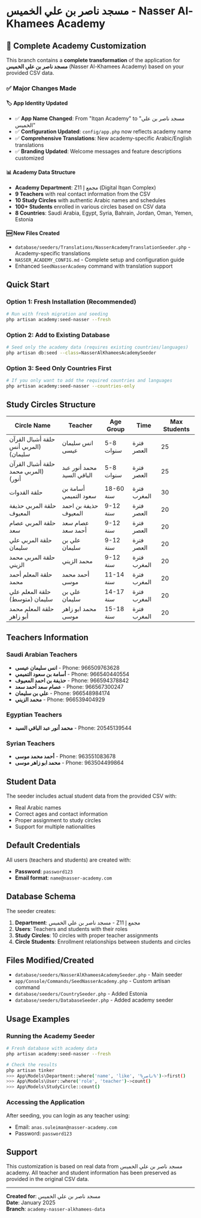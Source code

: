 # مسجد ناصر بن علي الخميس - Nasser Al-Khamees Academy

## 🎉 Complete Academy Customization

This branch contains a **complete transformation** of the application for **مسجد ناصر بن علي الخميس** (Nasser Al-Khamees Academy) based on your provided CSV data.

### ✅ **Major Changes Made**

#### 🏷️ **App Identity Updated**
- ✅ **App Name Changed**: From "Itqan Academy" to "مسجد ناصر بن علي الخميس"
- ✅ **Configuration Updated**: `config/app.php` now reflects academy name
- ✅ **Comprehensive Translations**: New academy-specific Arabic/English translations
- ✅ **Branding Updated**: Welcome messages and feature descriptions customized

#### 📊 **Academy Data Structure**
- **Academy Department**: Z11 مجمع إ (Digital Itqan Complex)
- **9 Teachers** with real contact information from the CSV
- **10 Study Circles** with authentic Arabic names and schedules
- **100+ Students** enrolled in various circles based on CSV data
- **8 Countries**: Saudi Arabia, Egypt, Syria, Bahrain, Jordan, Oman, Yemen, Estonia

#### 🆕 **New Files Created**
- `database/seeders/Translations/NasserAcademyTranslationSeeder.php` - Academy-specific translations
- `NASSER_ACADEMY_CONFIG.md` - Complete setup and configuration guide
- Enhanced `SeedNasserAcademy` command with translation support

## Quick Start

### Option 1: Fresh Installation (Recommended)
```bash
# Run with fresh migration and seeding
php artisan academy:seed-nasser --fresh
```

### Option 2: Add to Existing Database
```bash
# Seed only the academy data (requires existing countries/languages)
php artisan db:seed --class=NasserAlKhameesAcademySeeder
```

### Option 3: Seed Only Countries First
```bash
# If you only want to add the required countries and languages
php artisan academy:seed-nasser --countries-only
```

## Study Circles Structure

| Circle Name | Teacher | Age Group | Time | Max Students |
|-------------|---------|-----------|------|--------------|
| حلقة أشبال القرآن (المربي أنس سليمان) | انس سليمان عيسى | 5-8 سنوات | فترة العصر | 25 |
| حلقة أشبال القرآن (المربي محمد أنور) | محمد أنور عبد الباقي السيد | 5-8 سنوات | فترة العصر | 25 |
| حلقة القدوات | أسامة بن سعود التميمي | 18-60 سنة | فترة المغرب | 30 |
| حلقة المربي حذيفة المعيوف | حذيفة بن احمد المعيوف | 9-12 سنة | فترة العصر | 20 |
| حلقة المربي عصام سعد | عصام سعد أحمد سعد | 9-12 سنة | فترة العصر | 20 |
| حلقة المربي علي سليمان | علي بن سليمان | 9-12 سنة | فترة العصر | 20 |
| حلقة المربي محمد الزيني | محمد الزيني | 9-12 سنة | فترة المغرب | 20 |
| حلقة المعلم أحمد محمد | أحمد محمد موسى | 11-14 سنة | فترة المغرب | 20 |
| حلقة المعلم علي سليمان (متوسط) | علي بن سليمان | 14-17 سنة | فترة المغرب | 20 |
| حلقة المعلم محمد أبو زاهر | محمد ابو زاهر موسى | 15-18 سنة | فترة المغرب | 20 |

## Teachers Information

### Saudi Arabian Teachers
- **انس سليمان عيسى** - Phone: 966509763628
- **أسامة بن سعود التميمي** - Phone: 966540440554
- **حذيفة بن احمد المعيوف** - Phone: 966594378842
- **عصام سعد أحمد سعد** - Phone: 966567300247
- **علي بن سليمان** - Phone: 966548984174
- **محمد الزيني** - Phone: 966539404929

### Egyptian Teachers
- **محمد أنور عبد الباقي السيد** - Phone: 20545139544

### Syrian Teachers
- **أحمد محمد موسى** - Phone: 963551083678
- **محمد ابو زاهر موسى** - Phone: 963504499864

## Student Data

The seeder includes actual student data from the provided CSV with:
- Real Arabic names
- Correct ages and contact information
- Proper assignment to study circles
- Support for multiple nationalities

## Default Credentials

All users (teachers and students) are created with:
- **Password**: `password123`
- **Email format**: `name@nasser-academy.com`

## Database Schema

The seeder creates:
1. **Department**: مسجد ناصر بن علي الخميس - Z11 مجمع إ
2. **Users**: Teachers and students with their roles
3. **Study Circles**: 10 circles with proper teacher assignments
4. **Circle Students**: Enrollment relationships between students and circles

## Files Modified/Created

- `database/seeders/NasserAlKhameesAcademySeeder.php` - Main seeder
- `app/Console/Commands/SeedNasserAcademy.php` - Custom artisan command
- `database/seeders/CountrySeeder.php` - Added Estonia
- `database/seeders/DatabaseSeeder.php` - Added academy seeder

## Usage Examples

### Running the Academy Seeder
```bash
# Fresh database with academy data
php artisan academy:seed-nasser --fresh

# Check the results
php artisan tinker
>>> App\Models\Department::where('name', 'like', '%ناصر%')->first()
>>> App\Models\User::where('role', 'teacher')->count()
>>> App\Models\StudyCircle::count()
```

### Accessing the Application
After seeding, you can login as any teacher using:
- Email: `anas.suleiman@nasser-academy.com`
- Password: `password123`

## Support

This customization is based on real data from مسجد ناصر بن علي الخميس academy. All teacher and student information has been preserved as provided in the original CSV data.

---

**Created for**: مسجد ناصر بن علي الخميس  
**Date**: January 2025  
**Branch**: `academy-nasser-alkhamees-data` 